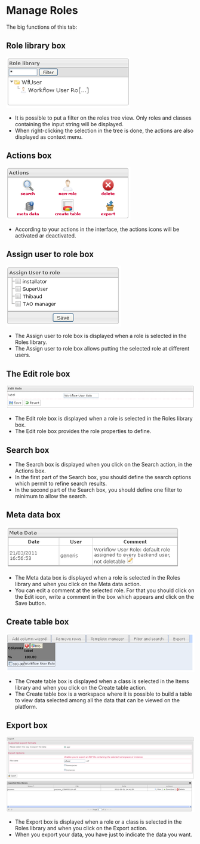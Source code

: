 <!--
parent: Processes
created_at: '2011-04-22 09:48:37'
updated_at: '2013-03-13 14:32:32'
authors:
    - 'Jérôme Bogaerts'
contributors:
    - 'Franck Gismondi'
tags:
    - Processes
-->

Manage Roles
============

The big functions of this tab:

Role library box
----------------

![](../resources/roles-library.png)

-   It is possible to put a filter on the roles tree view. Only roles and classes containing the input string will be displayed.
-   When right-clicking the selection in the tree is done, the actions are also displayed as context menu.

Actions box
-----------

![](../resources/roles-actions.png)

-   According to your actions in the interface, the actions icons will be activated ar deactivated.

Assign user to role box
-----------------------

![](../resources/roles-assignuser.png)

-   The Assign user to role box is displayed when a role is selected in the Roles library.
-   The Assign user to role box allows putting the selected role at different users.

The Edit role box
-----------------

![](../resources/roles-edit.png)

-   The Edit role box is displayed when a role is selected in the Roles library box.
-   The Edit role box provides the role properties to define.

Search box
----------

-   The Search box is displayed when you click on the Search action, in the Actions box.
-   In the first part of the Search box, you should define the search options which permit to refine search results.
-   In the second part of the Search box, you should define one filter to minimum to allow the search.

Meta data box
-------------

![](../resources/roles-metadata.png)

-   The Meta data box is displayed when a role is selected in the Roles library and when you click on the Meta data action.
-   You can edit a comment at the selected role. For that you should click on the Edit icon, write a comment in the box which appears and click on the Save button.

Create table box
----------------

![](../resources/roles-createtable.png)

-   The Create table box is displayed when a class is selected in the Items library and when you click on the Create table action.
-   The Create table box is a workspace where it is possible to build a table to view data selected among all the data that can be viewed on the platform.

Export box
----------

![](../resources/roles-export.png)

-   The Export box is displayed when a role or a class is selected in the Roles library and when you click on the Export action.
-   When you export your data, you have just to indicate the data you want.


